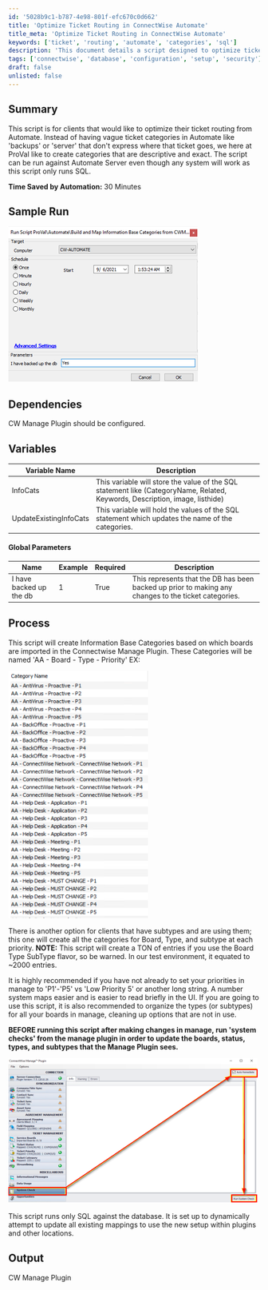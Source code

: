```yaml
---
id: '5028b9c1-b787-4e98-801f-efc670c0d662'
title: 'Optimize Ticket Routing in ConnectWise Automate'
title_meta: 'Optimize Ticket Routing in ConnectWise Automate'
keywords: ['ticket', 'routing', 'automate', 'categories', 'sql']
description: 'This document details a script designed to optimize ticket routing in ConnectWise Automate by creating descriptive and exact categories based on imported boards. It outlines the process, dependencies, and global parameters necessary for effective use, as well as providing insights into the expected output and time savings achieved through automation.'
tags: ['connectwise', 'database', 'configuration', 'setup', 'security']
draft: false
unlisted: false
---
```

## Summary

This script is for clients that would like to optimize their ticket routing from Automate. Instead of having vague ticket categories in Automate like 'backups' or 'server' that don't express where that ticket goes, we here at ProVal like to create categories that are descriptive and exact. The script can be run against Automate Server even though any system will work as this script only runs SQL.

**Time Saved by Automation:** 30 Minutes

## Sample Run

![Sample Run](../../../static/img/Build-and-Map-Information-Base-Categories-from-CWM(board-Type)/image_1.png)

## Dependencies

CW Manage Plugin should be configured.

## Variables

| **Variable Name**        | **Description**                                                                                       |
|--------------------------|-------------------------------------------------------------------------------------------------------|
| InfoCats                 | This variable will store the value of the SQL statement like (CategoryName, Related, Keywords, Description, image, listhide) |
| UpdateExistingInfoCats   | This variable will hold the values of the SQL statement which updates the name of the categories.    |

#### Global Parameters

| Name                       | Example | Required | Description                                                                                             |
|----------------------------|---------|----------|---------------------------------------------------------------------------------------------------------|
| I have backed up the db    | 1       | True     | This represents that the DB has been backed up prior to making any changes to the ticket categories.   |

## Process

This script will create Information Base Categories based on which boards are imported in the Connectwise Manage Plugin. These Categories will be named 'AA - Board - Type - Priority' EX:

![Process Example](../../../static/img/Build-and-Map-Information-Base-Categories-from-CWM(board-Type)/image_2.png)

There is another option for clients that have subtypes and are using them; this one will create all the categories for Board, Type, and subtype at each priority. **NOTE:** This script will create a TON of entries if you use the Board Type SubType flavor, so be warned. In our test environment, it equated to ~2000 entries.

It is highly recommended if you have not already to set your priorities in manage to 'P1'-'P5' vs 'Low Priority 5' or another long string. A number system maps easier and is easier to read briefly in the UI. If you are going to use this script, it is also recommended to organize the types (or subtypes) for all your boards in manage, cleaning up options that are not in use.

**BEFORE running this script after making changes in manage, run 'system checks' from the manage plugin in order to update the boards, status, types, and subtypes that the Manage Plugin sees.**

![System Checks](../../../static/img/Build-and-Map-Information-Base-Categories-from-CWM(board-Type)/image_3.png)

This script runs only SQL against the database. It is set up to dynamically attempt to update all existing mappings to use the new setup within plugins and other locations.

## Output

CW Manage Plugin






